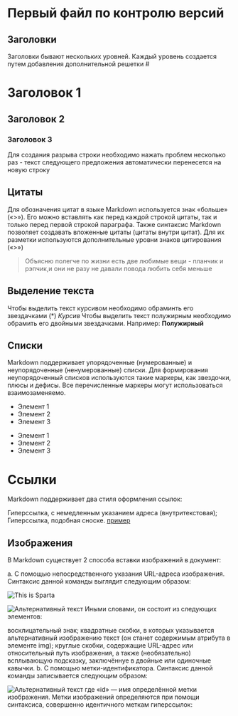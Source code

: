 # Первый файл по контролю версий

## Заголовки
Заголовки бывают нескольких уровней.
Каждый уровень создается путем добавления дополнительной решетки #
# Заголовок 1
## Заголовок 2
### Заголовок 3

Для создания разрыва строки необходимо нажать проблем несколько раз - текст следующего предложения автоматически перенесется на новую строку

## Цитаты

Для обозначения цитат в языке Markdown используется знак «больше» («>»). Его можно вставлять как перед каждой строкой цитаты, так и только перед первой строкой параграфа. Также синтаксис Markdown позволяет создавать вложенные цитаты (цитаты внутри цитат). Для их разметки используются дополнительные уровни знаков цитирования («>»)

> Объясню полегче по жизни есть две любимые вещи - планчик и рэпчик,и они не разу не давали повода любить себя меньше
## Выделение текста

Чтобы выделить текст курсивом необходимо обраминть его звездачками (*)
*Курсив*
Чтобы выделить текст полужирным необходимо обрамить его двойными звездачками. Например:
**Полужирный**

## Списки
Markdown поддерживает упорядоченные (нумерованные) и неупорядоченные (ненумерованные) списки. Для формирования неупорядоченный списков используются такие маркеры, как звездочки, плюсы и дефисы. Все перечисленные маркеры могут использоваться взаимозаменяемо.
* Элемент 1
* Элемент 2
* Элемент 3

- Элемент 1
- Элемент 2
- Элемент 3

# Ссылки
Markdown поддерживает два стиля оформления ссылок:

Гиперссылка, с немедленным указанием адреса (внутритекстовая);
Гиперссылка, подобная сноске.
[пример](http://example.com/ "Необязательная подсказка")

## Изображения

В Markdown существует 2 способа вставки изображений в документ:

a. С помощью непосредственного указания URL-адреса изображения. Синтаксис данной команды выглядит следующим образом:

![This is Sparta](sparta.jpg)


![Альтернативный текст](/путь/к/изображению.jpg "Подсказка")
Иными словами, он состоит из следующих элементов:

восклицательный знак;
квадратные скобки, в которых указывается альтернативный изображению текст (он станет содержимым атрибута в элементе img);
круглые скобки, содержащие URL-адрес или относительный путь изображения, а также (необязательно) всплывающую подсказку, заключённуе в двойные или одиночные кавычки.
b. С помощью метки-идентификатора. Синтаксис данной команды записывается следующим образом:

![Альтернативный текст][id]
где «id» — имя определённой метки изображения. Метки изображений определяются при помощи синтаксиса, совершенно идентичного меткам гиперссылок:

[id]: путь/к/изображению "Необязательная подсказка"
